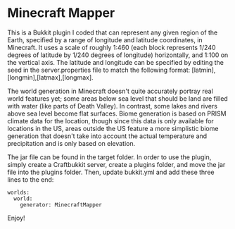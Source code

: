 # Minecraft Mapper

This is a Bukkit plugin I coded that can represent any given region of the Earth, specified by a range of longitude and latitude coordinates, in Minecraft. It uses a scale of roughly 1:460 (each block represents 1/240 degrees of latitude by 1/240 degrees of longitude) horizontally, and 1:100 on the vertical axis. The latitude and longitude can be specified by editing the seed in the server.properties file to match the following format: [latmin],[longmin],[latmax],[longmax].

The world generation in Minecraft doesn't quite accurately portray real world features yet; some areas below sea level that should be land are filled with water (like parts of Death Valley). In contrast, some lakes and rivers above sea level become flat surfaces. Biome generation is based on PRISM climate data for the location, though since this data is only available for locations in the US, areas outside the US feature a more simplistic biome generation that doesn't take into account the actual temperature and precipitation and is only based on elevation.

The jar file can be found in the target folder. In order to use the plugin, simply create a Craftbukkit server, create a plugins folder, and move the jar file into the plugins folder. Then, update bukkit.yml and add these three lines to the end:

```
worlds:
  world:
    generator: MinecraftMapper
```

Enjoy!
